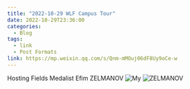 ```yaml
---
title: "2022-10-29 WLF Campus Tour"
date: 2022-10-29T23:36:00
categories:
  - Blog
tags:
  - link
  - Post Formats
link: https://mp.weixin.qq.com/s/Qnm-mMOuj06dF8Uy9oCe-w
---
```

Hosting Fields Medalist Efim ZELMANOV
![My]({{"/assets/images/hero-img-2.jpg"}})
![ZELMANOV]({{"https://mmbiz.qpic.cn/mmbiz_jpg/gqhE9KJfibMr4AMC1ycWu3t4ypwWQCtLwoUDicIUsrHOCIiczudMKf0HZYFibtutgxhibLLdNrl702ibrU7W7Cfvx0Eg/640?wx_fmt=jpeg&wxfrom=5&wx_lazy=1&wx_co=1"}})

